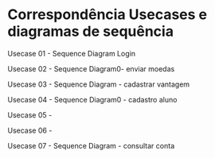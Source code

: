 # Correspondência Usecases e diagramas de sequência

Usecase 01 - Sequence Diagram Login

Usecase 02 - Sequence Diagram0- enviar moedas

Usecase 03 - Sequence Diagram - cadastrar vantagem

Usecase 04 - Sequence Diagram0 - cadastro aluno

Usecase 05 - 

Usecase 06 - 

Usecase 07 - Sequence Diagram - consultar conta
